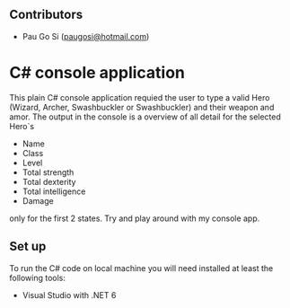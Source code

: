 ## Contributors
* Pau Go Si (paugosi@hotmail.com)

# C# console application
This plain C# console application requied the user to type a valid Hero (Wizard, Archer, Swashbuckler or Swashbuckler) and their weapon and amor.
The output in the console is a overview of all detail for the selected Hero`s
* Name
* Class
* Level
* Total strength
* Total dexterity
* Total intelligence
* Damage

only for the first 2 states. Try and play around with my console app.

## Set up
To run the C# code on local machine you will need installed at least the following tools:
* Visual Studio with .NET 6
